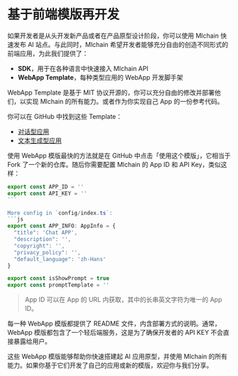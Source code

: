 # 基于前端模版再开发

如果开发者是从头开发新产品或者在产品原型设计阶段，你可以使用 Mlchain 快速发布 AI 站点。与此同时，Mlchain 希望开发者能够充分自由的创造不同形式的前端应用，为此我们提供了：

* **SDK**，用于在各种语言中快速接入 Mlchain API
* **WebApp Template**，每种类型应用的 WebApp 开发脚手架

WebApp Template 是基于 MIT 协议开源的，你可以充分自由的修改并部署他们，以实现 Mlchain 的所有能力。或者作为你实现自己 App 的一份参考代码。

你可以在 GitHub 中找到这些 Template：

* [对话型应用](https://github.com/mlchain/webapp-conversation)
* [文本生成型应用](https://github.com/mlchain/webapp-text-generator)

使用 WebApp 模版最快的方法就是在 GitHub 中点击「使用这个模版」，它相当于 Fork 了一个新的仓库。随后你需要配置 Mlchain 的 App ID 和 API Key，类似这样：

````javascript
export const APP_ID = ''
export const API_KEY = ''
```

More config in `config/index.ts`:
```js
export const APP_INFO: AppInfo = {
  "title": 'Chat APP',
  "description": '',
  "copyright": '',
  "privacy_policy": '',
  "default_language": 'zh-Hans'
}

export const isShowPrompt = true
export const promptTemplate = ''
````

> App ID 可以在 App 的 URL 内获取，其中的长串英文字符为唯一的 App ID。

每一种 WebApp 模版都提供了 README 文件，内含部署方式的说明。通常，WebApp 模版都包含了一个轻后端服务，这是为了确保开发者的 API KEY 不会直接暴露给用户。

这些 WebApp 模版能够帮助你快速搭建起 AI 应用原型，并使用 Mlchain 的所有能力。如果你基于它们开发了自己的应用或新的模版，欢迎你与我们分享。
